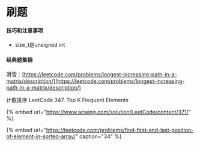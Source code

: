 # 刷题

#### 技巧和注意事项

* size\_t是unsigned int

#### 经典题集锦

滑雪：[https://leetcode.com/problems/longest-increasing-path-in-a-matrix/description/](https://leetcode.com/problems/longest-increasing-path-in-a-matrix/description/)

计数排序 LeetCode 347. Top K Frequent Elements

{% embed url="https://www.acwing.com/solution/LeetCode/content/371/" %}



{% embed url="https://leetcode.com/problems/find-first-and-last-position-of-element-in-sorted-array/" caption="34" %}



